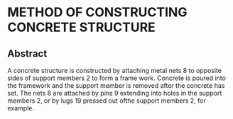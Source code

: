 # METHOD OF CONSTRUCTING CONCRETE STRUCTURE

## Abstract
A concrete structure is constructed by attaching metal nets 8 to opposite sides of support members 2 to form a frame work. Concrete is poured into the framework and the support member is removed after the concrete has set. The nets 8 are attached by pins 9 extending into holes in the support members 2, or by lugs 19 pressed out ofthe support members 2, for example.